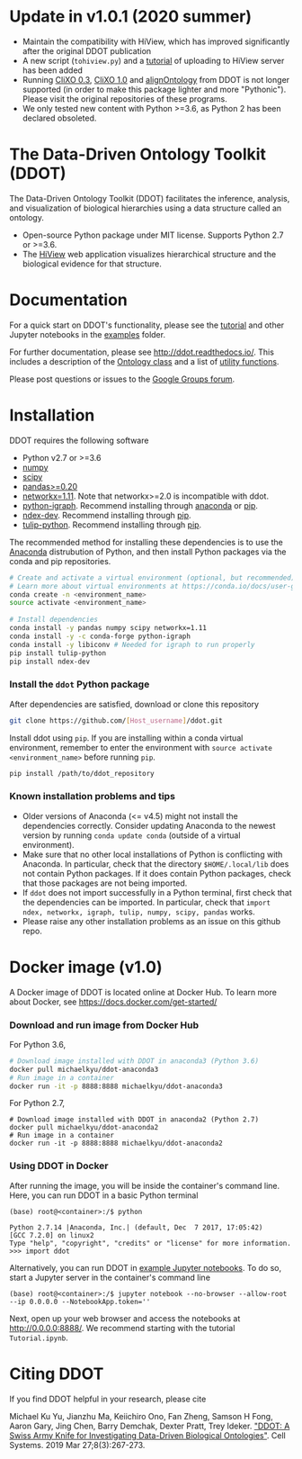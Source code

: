 # Update in v1.0.1 (2020 summer)

* Maintain the compatibility with HiView, which has improved significantly after the original DDOT publication
* A new script (`tohiview.py`) and a [tutorial](https://github.com/fanzheng10/ddot/blob/master/examples/1.0.1_HiView_tutorial/hiview_tutorial.ipynb) of uploading to HiView server has been added
* Running [CliXO 0.3](https://github.com/mhk7/clixo_0.3), [CliXO 1.0](https://github.com/fanzheng10/CliXO-1.0) and [alignOntology](https://github.com/mhk7/alignOntology) from DDOT is not longer supported (in order to make this package lighter and more "Pythonic"). Please visit the original repositories of these programs.
* We only tested new content with Python >=3.6, as Python 2 has been declared obsoleted.


# The Data-Driven Ontology Toolkit (DDOT)

The Data-Driven Ontology Toolkit (DDOT) facilitates the inference, analysis, and visualization of biological hierarchies using a data structure called an ontology. 

* Open-source Python package under MIT license. Supports Python 2.7 or >=3.6.
* The [HiView](http://hiview.ucsd.edu) web application visualizes hierarchical structure and the biological evidence for that structure.

# Documentation

For a quick start on DDOT's functionality, please see the [tutorial](examples/Tutorial.ipynb) and other Jupyter notebooks in the [examples](examples) folder.

For further documentation, please see http://ddot.readthedocs.io/. This includes a description of the [Ontology class](http://ddot.readthedocs.io/en/latest/ontology.html) and a list of [utility functions](http://ddot.readthedocs.io/en/latest/utils.html).

Please post questions or issues to the [Google Groups forum](https://groups.google.com/forum/#!forum/ontology).

# Installation

DDOT requires the following software

* Python v2.7 or >=3.6
* [numpy](https://docs.scipy.org/doc/)
* [scipy](https://docs.scipy.org/doc/)
* [pandas>=0.20](http://pandas.pydata.org/)
* [networkx=1.11](https://networkx.github.io/). Note that networkx>=2.0 is incompatible with ddot.
* [python-igraph](http://igraph.org/python/). Recommend installing through [anaconda](https://anaconda.org/conda-forge/python-igraph) or [pip](https://pypi.python.org/pypi/python-igraph/0.7).
* [ndex-dev](https://github.com/ndexbio/ndex-python). Recommend installing through [pip](https://pypi.python.org/pypi/ndex-dev).
* [tulip-python](https://pypi.python.org/pypi/tulip-python). Recommend installing through [pip](https://pypi.python.org/pypi/tulip-python).

The recommended method for installing these dependencies is to use the [Anaconda](https://conda.io/docs/user-guide/install/download.html) distrubution of Python, and then install Python packages via the conda and pip repositories.

  ```bash
  # Create and activate a virtual environment (optional, but recommended).
  # Learn more about virtual environments at https://conda.io/docs/user-guide/tasks/manage-environments.html
  conda create -n <environment_name>
  source activate <environment_name>
   
  # Install dependencies
  conda install -y pandas numpy scipy networkx=1.11
  conda install -y -c conda-forge python-igraph
  conda install -y libiconv # Needed for igraph to run properly
  pip install tulip-python
  pip install ndex-dev
  ```   

### Install the `ddot` Python package

After dependencies are satisfied, download or clone this repository

  ```bash
  git clone https://github.com/[Host_username]/ddot.git
  ```
  
Install ddot using `pip`. If you are installing within a conda virtual environment, remember to enter the environment with `source activate <environment_name>` before running `pip`.

  ```bash
  pip install /path/to/ddot_repository
  ```

### Known installation problems and tips
* Older versions of Anaconda (<= v4.5) might not install the dependencies correctly. Consider updating Anaconda to the newest version by running `conda update conda` (outside of a virtual environment).
* Make sure that no other local installations of Python is conflicting with Anaconda. In particular, check that the directory `$HOME/.local/lib` does not contain Python packages. If it does contain Python packages, check that those packages are not being imported. 
* If `ddot` does not import successfully in a Python terminal, first check that the dependencies can be imported. In particular, check that `import ndex, networkx, igraph, tulip, numpy, scipy, pandas` works.
* Please raise any other installation problems as an issue on this github repo.
  
# Docker image (v1.0)

A Docker image of DDOT is located online at Docker Hub. To learn more about Docker, see https://docs.docker.com/get-started/

### Download and run image from Docker Hub

For Python 3.6,

```bash
# Download image installed with DDOT in anaconda3 (Python 3.6)
docker pull michaelkyu/ddot-anaconda3
# Run image in a container
docker run -it -p 8888:8888 michaelkyu/ddot-anaconda3
```

For Python 2.7,

```
# Download image installed with DDOT in anaconda2 (Python 2.7)
docker pull michaelkyu/ddot-anaconda2
# Run image in a container
docker run -it -p 8888:8888 michaelkyu/ddot-anaconda2
```

### Using DDOT in Docker

After running the image, you will be inside the container's command line. Here, you can run DDOT in a basic Python terminal

```
(base) root@<container>:/$ python

Python 2.7.14 |Anaconda, Inc.| (default, Dec  7 2017, 17:05:42) 
[GCC 7.2.0] on linux2
Type "help", "copyright", "credits" or "license" for more information.
>>> import ddot
```

Alternatively, you can run DDOT in [example Jupyter notebooks](examples). To do so, start a Jupyter server in the container's command line

```
(base) root@<container>:/$ jupyter notebook --no-browser --allow-root --ip 0.0.0.0 --NotebookApp.token=''
```

Next, open up your web browser and access the notebooks at http://0.0.0.0:8888/. We recommend starting with the tutorial `Tutorial.ipynb`.

# Citing DDOT

If you find DDOT helpful in your research, please cite

Michael Ku Yu, Jianzhu Ma, Keiichiro Ono, Fan Zheng, Samson H Fong, Aaron Gary, Jing Chen, Barry Demchak, Dexter Pratt, Trey Ideker. ["DDOT: A Swiss Army Knife for Investigating Data-Driven Biological Ontologies"](https://doi.org/10.1016/j.cels.2019.02.003). Cell Systems. 2019 Mar 27;8(3):267-273. 
